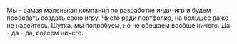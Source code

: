 Мы - самая маленькая компания по разработке инди-игр и будем пробовать создать свою игру. Чисто ради портфолио, на большее даже не надейтесь. Шутка, мы попробуем, но не обещаем вообще ничего.
Да - да - да, совсем ничего.
